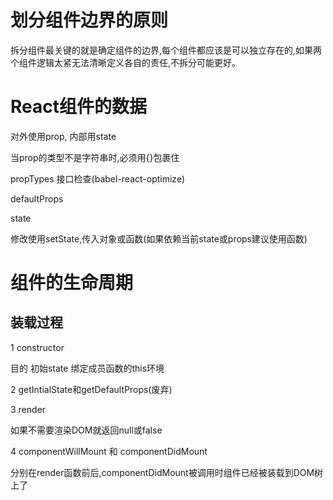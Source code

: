 # 划分组件边界的原则

拆分组件最关键的就是确定组件的边界,每个组件都应该是可以独立存在的,如果两个组件逻辑太紧无法清晰定义各自的责任,不拆分可能更好。

# React组件的数据

对外使用prop, 内部用state

当prop的类型不是字符串时,必须用{}包裹住

propTypes 接口检查(babel-react-optimize)

defaultProps

state

修改使用setState,传入对象或函数(如果依赖当前state或props建议使用函数)

# 组件的生命周期

## 装载过程

1 constructor

目的 初始state 绑定成员函数的this环境

2 getIntialState和getDefaultProps(废弃)

3 render

如果不需要渲染DOM就返回null或false

4 componentWillMount 和 componentDidMount

分别在render函数前后,componentDidMount被调用时组件已经被装载到DOM树上了


